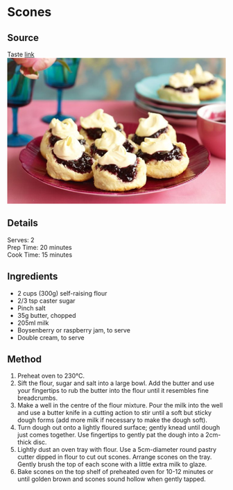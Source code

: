 # Scones

## Source
Taste [link](https://www.taste.com.au/recipes/scones/4d9d54a2-4a33-4dec-8785-3b89c1824c05)\
![alt-text](./pictures/scones.jpeg)

## Details
Serves: 2 \
Prep Time: 20 minutes\
Cook Time: 15 minutes

## Ingredients
- 2 cups (300g) self-raising flour
- 2/3 tsp caster sugar
- Pinch salt
- 35g butter, chopped
- 205ml milk
- Boysenberry or raspberry jam, to serve
- Double cream, to serve

## Method
1. Preheat oven to 230°C.
2. Sift the flour, sugar and salt into a large bowl. Add the butter and use your fingertips to rub the butter into the flour until it resembles fine breadcrumbs.
3. Make a well in the centre of the flour mixture. Pour the milk into the well and use a butter knife in a cutting action to stir until a soft but sticky dough forms (add more milk if necessary to make the dough soft).
4. Turn dough out onto a lightly floured surface; gently knead until dough just comes together. Use fingertips to gently pat the dough into a 2cm-thick disc.
5. Lightly dust an oven tray with flour. Use a 5cm-diameter round pastry cutter dipped in flour to cut out scones. Arrange scones on the tray. Gently brush the top of each scone with a little extra milk to glaze.
6. Bake scones on the top shelf of preheated oven for 10-12 minutes or until golden brown and scones sound hollow when gently tapped.